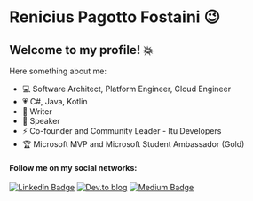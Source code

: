 # Renicius Pagotto Fostaini :wink:

## Welcome to my profile! :collision:

Here something about me:

- :computer: Software Architect, Platform Engineer, Cloud Engineer
- :heartpulse: C#, Java, Kotlin
- :memo: Writer
- :microphone: Speaker
- :zap: Co-founder and Community Leader - Itu Developers
- 🏆 Microsoft MVP and Microsoft Student Ambassador (Gold)

#### Follow me on my social networks:
[![Linkedin Badge](https://img.shields.io/badge/-LinkedIn-blue?style=flat-square&logo=Linkedin&logoColor=white&link=https://www.linkedin.com/in/renicius-pagotto)](https://www.linkedin.com/in/renicius-pagotto/)
[![Dev.to blog](https://img.shields.io/badge/dev.to-0A0A0A?style=for-the-badge&logo=dev.to&logoColor=white&link=https://dev.to/reniciuspagotto)](https://dev.to/reniciuspagotto)
[![Medium Badge](https://img.shields.io/badge/-Medium-000000?style=flat-square&labelColor=000000&logo=medium&logoColor=white&link=https://medium.com/@renicius.pagotto)](https://medium.com/@renicius.pagotto)
